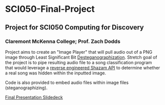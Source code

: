 # SCI050-Final-Project

<h2>Project for SCI050 Computing for Discovery</h2>
<h3>Claremont McKenna College; Prof. Zach Dodds</h3>

Project aims to create an "Image Player" that will pull audio out of a PNG image through Least Significant Bit [Desteganographization](https://en.wikipedia.org/wiki/Steganography).
Stretch goal of the project is to pipe resulting audio file to a song classification program that would leverage a [reverse engineered Shazam API](https://github.com/shazamio/ShazamIO) to determine whether a real song was hidden within the inputted image. 

Code is also provided to embed audio files within image files (steganographizing). 

[Final Presentation Slidedeck](https://docs.google.com/presentation/d/18WCBvUsEVfH5yXndQUsyjAWvIg1lmlcWWzefp9hbYUc/edit?usp=sharing)
